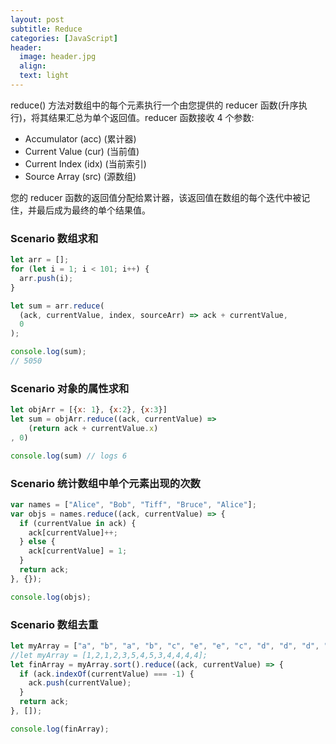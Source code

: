```yaml
---
layout: post
subtitle: Reduce
categories: [JavaScript]
header:
  image: header.jpg
  align:
  text: light
---
```


reduce() 方法对数组中的每个元素执行一个由您提供的 reducer 函数(升序执行)，将其结果汇总为单个返回值。reducer 函数接收 4 个参数:

- Accumulator (acc) (累计器)
- Current Value (cur) (当前值)
- Current Index (idx) (当前索引)
- Source Array (src) (源数组)

您的 reducer 函数的返回值分配给累计器，该返回值在数组的每个迭代中被记住，并最后成为最终的单个结果值。

### Scenario 数组求和

```javascript
let arr = [];
for (let i = 1; i < 101; i++) {
  arr.push(i);
}

let sum = arr.reduce(
  (ack, currentValue, index, sourceArr) => ack + currentValue,
  0
);

console.log(sum);
// 5050
```

### Scenario 对象的属性求和

```javascript
let objArr = [{x: 1}, {x:2}, {x:3}]
let sum = objArr.reduce((ack, currentValue) =>
    (return ack + currentValue.x)
, 0)

console.log(sum) // logs 6
```

### Scenario 统计数组中单个元素出现的次数

```javascript
var names = ["Alice", "Bob", "Tiff", "Bruce", "Alice"];
var objs = names.reduce((ack, currentValue) => {
  if (currentValue in ack) {
    ack[currentValue]++;
  } else {
    ack[currentValue] = 1;
  }
  return ack;
}, {});

console.log(objs);
```

### Scenario 数组去重

```javascript
let myArray = ["a", "b", "a", "b", "c", "e", "e", "c", "d", "d", "d", "d"];
//let myArray = [1,2,1,2,3,5,4,5,3,4,4,4,4];
let finArray = myArray.sort().reduce((ack, currentValue) => {
  if (ack.indexOf(currentValue) === -1) {
    ack.push(currentValue);
  }
  return ack;
}, []);

console.log(finArray);
```
